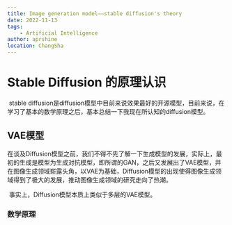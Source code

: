 ```yaml
---
title: Image generation model——stable diffusion's theory
date: 2022-11-13
tags:
	- Artificial Intelligence
author: aprshine
location: ChangSha
---
```


# Stable Diffusion 的原理认识

​	stable diffusion是diffusion模型中目前来说效果最好的开源模型，目前来说，在学习了基本的数学原理之后，基本总结一下我现在所认知的diffusion模型。



## VAE模型

​	在谈及Diffusion模型之前，我们不得不先了解一下生成模型的发展，实际上，最初的生成是模型为生成对抗模型，即所谓的GAN，之后又发展出了VAE模型，并在图像生成领域崭露头角，以VAE为基础，Diffusion模型的出现使得图像生成领域得到了极大的发展，推动图像生成领域的研究走向了热潮。

​	事实上，Diffusion模型本质上类似于多层的VAE模型。



### 数学原理

